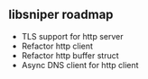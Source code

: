 libsniper roadmap
----

- TLS support for http server
- Refactor http client
- Refactor http buffer struct
- Async DNS client for http client
